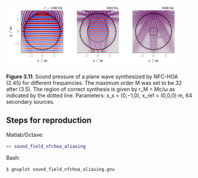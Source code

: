 ![Fig 3.11](fig3_11.png)

**Figure 3.11**: Sound pressure of a plane
wave synthesized by NFC-HOA (2.45)
for different frequencies. The maximum
order M was set to be 32 after (3.5).
The region of correct synthesis is
given by r_M = Mc/ω as indicated by the dotted line. Parameters:
x_s = (0,−1,0), x_ref = (0,0,0) m, 64 secondary sources.

## Steps for reproduction

Matlab/Octave:
```Matlab
>> sound_field_nfchoa_aliasing
```

Bash:
```Bash
$ gnuplot sound_field_nfchoa_aliasing.gnu
```
